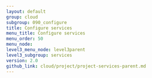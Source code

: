 ```yaml
---
layout: default
group: cloud
subgroup: 090_configure
title: Configure services
menu_title: Configure services
menu_order: 50
menu_node:
level3_menu_node: level3parent
level3_subgroup: services
version: 2.0
github_link: cloud/project/project-services-parent.md
---
```

